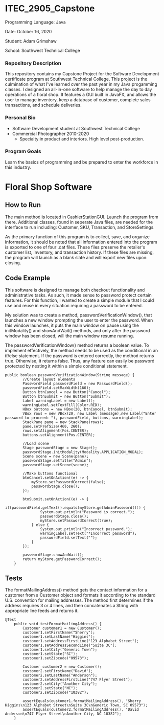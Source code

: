 # ITEC_2905_Capstone
<p>Programming Language: Java </p>
<p>Date: October 16, 2020 </p>
<p>Student: Adam Grimshaw </p>
<p>School: Southwest Technical College </p>

### Repository Description

This repository contains my Capstone Project for the Software Development certificate program at Southwest Technical College. This project is the culmination of what I've learned over the past year in my Java progamming classes. I designed an all-in-one software to help manage the day to day operations of a floral shop. It features a GUI built in JavaFX, and allows the user to manage inventory, keep a database of customer, complete sales transactions, and schedule deliveries.

### Personal Bio

- Software Development student at Southwest Technical College
- Commercial Photographer 2010-2020
  - Specialty in product and interiors. High level post-production.

### Program Goals

Learn the basics of programming and be prepared to enter the workforce in this industry.

# Floral Shop Software

## How to Run
The main method is located in CashierStationGUI. Launch the program from there. Additional classes, found in seperate Java files, are needed for the interface to run including: Customer, SKU, Transaction, and StoreSettings. 

As the primary function of this program is to collect, save, and organize information, it should be noted that all information entered into the program is exported to one of four .dat files. These files preserve the retailer's customer list, inventory, and transaction history. If these files are missing, the program will launch as a blank slate and will export new files upon closing. 

## Code Example
This software is designed to manage both checkout functionality and administrative tasks. As such, it made sense to password protect certain features. For this function, I wanted to create a simple module that I could use and reuse in every situation requiring a password to be entered. 

My solution was to create a method, passwordVerificationWindow(), that launches a new window prompting the user to enter the password. When this window launches, it puts the main window on pause using the initModality() and showAndWait() methods, and only after the password window has been closed, will the main window resume running. 

The passwordVerificationWindow() method returns a boolean value. To implement effectively, the method needs to be used as the conditional in an if/else statement. If the password is entered correctly, the method returns true. Otherwise, it returns false. Thus, any feature can easily be password protected by nesting it within a simple conditional statement.

```
public boolean passwordVerificationWindow(String message) {
		//Create layout elements
		PasswordField passwordField = new PasswordField();
		passwordField.setMaxWidth(160);
		Button btnCancel = new Button("Cancel");
		Button btnSubmit = new Button("Submit");
		Label warningLabel = new Label();
		warningLabel.setTextFill(Color.RED);
		HBox buttons = new HBox(20, btnCancel, btnSubmit);
		VBox rows = new VBox(20, new Label (message),new Label("Enter password to proceed: "), passwordField, buttons, warningLabel);
		StackPane pane = new StackPane(rows);
		pane.setPrefSize(460, 260);
		rows.setAlignment(Pos.CENTER);
		buttons.setAlignment(Pos.CENTER);
		
		//Load scene
		Stage passwordStage = new Stage();
		passwordStage.initModality(Modality.APPLICATION_MODAL);
		Scene scene = new Scene(pane);
		passwordStage.setTitle("Admin");
		passwordStage.setScene(scene);
		
		//Make buttons functional
		btnCancel.setOnAction((e) -> {
			myStore.setPasswordCorrect(false);
			passwordStage.close();
		});
		
		btnSubmit.setOnAction((e) -> {
			if(passwordField.getText().equals(myStore.getAdminPassword())) {
				System.out.println("Password is correct.");
				passwordStage.close();
				myStore.setPasswordCorrect(true);
			} else {
				System.out.println("Incorrect password.");
				warningLabel.setText("*Incorrect password");
				passwordField.setText("");
			}
		});
		
		passwordStage.showAndWait();
		return myStore.getPasswordCorrect();	
	}		
```

## Tests
The formatMailingAddress() method gets the contact information for a customer from a Customer object and formats it according to the standard U.S. convention for mailing addresses. The method first determines if the address requires 3 or 4 lines, and then concatenates a String with appropriate line feeds and returns it.

```
@Test
	public void testFormatMailingAddress() {
		Customer customer1 = new Customer();
		customer1.setFirstName("Sherry");
		customer1.setLastName("Higgins");
		customer1.setAddressFirstLine("123 Alphabet Street");
		customer1.setAddressSecondLine("Suite 3C");
		customer1.setCity("Generic Town");
		customer1.setState("SC");
		customer1.setZipcode("09573");
		
		Customer customer2 = new Customer();
		customer2.setFirstName("David");
		customer2.setLastName("Anderson");
		customer2.setAddressFirstLine("747 Flyer Street");
		customer2.setCity("Another City");
		customer2.setState("NC");
		customer2.setZipcode("10382");
		
		assertEquals(customer1.formatMailingAddress(), "Sherry Higgins\n123 Alphabet Street\nSuite 3C\nGeneric Town, SC 09573");
		assertEquals(customer2.formatMailingAddress(), "David Anderson\n747 Flyer Street\nAnother City, NC 10382");
	}
```
